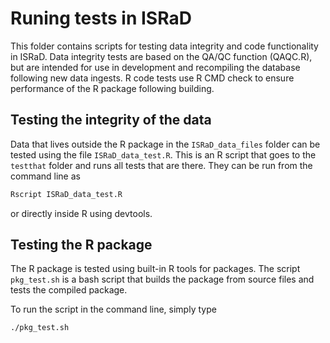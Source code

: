 # Runing tests in ISRaD
This folder contains scripts for testing data integrity and code functionality in ISRaD. Data integrity tests are based on the QA/QC function (QAQC.R), but are intended for use in development and recompiling the database following new data ingests. R code tests use R CMD check to ensure performance of the R package following building.

## Testing the integrity of the data
Data that lives outside the R package in the `ISRaD_data_files` folder can be tested using the file `ISRaD_data_test.R`. This is an R script that goes to the `testthat` folder and runs all tests that are there. They can be run from the command line as

```r
Rscript ISRaD_data_test.R
```
or directly inside R using devtools.

## Testing the R package
The R package is tested using built-in R tools for packages. The script `pkg_test.sh` is a bash script that builds the package from source files and tests the compiled package.

To run the script in the command line, simply type
```
./pkg_test.sh
```
